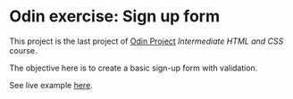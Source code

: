 # Odin exercise: Sign up form

This project is the last project of [Odin Project](https://github.com/TheOdinProject) *Intermediate HTML and CSS* course.

The objective here is to create a basic sign-up form with validation.

See live example [here](https://ngoosen.github.io/odin_signup_form/).
